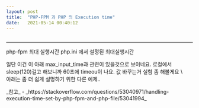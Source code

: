 ```yaml
---
layout: post
title:  "PHP-FPM 과 PHP 의 Execution time"
date:   2021-05-14 00:40:12
---
```


## 

---


php-fpm 최대 실행시간
php.ini 에서 설정된 최대실행시간


일단 이건 이 아래 max_input_time과 관련이 있을것으로 보이네요.
로컬에서 sleep(120)걸고 해보니까 60초에 timeou이 나요. 값 바꾸는거 실험 좀 해볼게요
\\\
아래는 좀 더 쉽게 설명하기  위한 다른 예제..
<?php
while(true) {}
결과 : Fatal error: Maximum execution time of 30 seconds exceeded in /var/www/html/test.php on line 5
30초 뒤 응답
<?php
sleep(100);
결과 : HTTP 504 gateway timeout
60초 뒤 응답
이렇게 php 파일 각각 만들어서 웹으로 호출하면 둘다 타임아웃 나오지만 그 시간과 양상이 다릅니다.
php.ini 에 기본값으로 설정된 max_execution_time (30초) 는 I/O wait 은 안 쳐주는것 같아요.
60초에 죽은건 웹서버가 php-fpm 과의 fastcgi 연결을 끊은거에요. (기본값 60초임)
그래서 고도몰은 카프카에 이벤트 발행하고 응답 기다리는 poll() 메소드의 파라미터가 0이라 nonblocking 이라, CPU 를 열심히 쓰고  max_execution_time 을 다 채워서 오류를 내고
라라벨쪽 프로젝트들은 poll(1) 으로 파라미터를 넘겨 실행해 blocking모드고 I/O wait 가 1ms 이지만 꾸준히 있다보니 max_execution_time 보다 더 길게 실행될수 있었던 것 같아요.
@geongu.hwang  datadog상에서 라라벨 프로젝트들은 왜 5분까지 실행되었는가? 에 대한 답은 아마 php 의 기본 실행 제한시간이 I/O wait 에 의해 무시되는 것 같다는게 제 생각입니다. (다른 파라미터들에 의해 영향을 받아서 더 나중에 timeout이 됨)
그럼 php-fpm (WAS) 에서는 각 프로세스당 요청을 받아서 처리할때 따로 시간제한이 없는가 물으실거 같아서.. 이게 기본값이 무제한 (0) 인 것 맞더라고요.
그래서
<?php
for ($i = 0 ; $i < 10000 ; $++) {
file_put_contents('/tmp/log', "writing log per 1s\n", FILE_APPEND);
sleep(1);
}
이렇게 해보면, nginx가 php-fpm 과 fastcgi 연결을 끊어도 저 요청은 계속 돌아가면서 파일을 쓰고있어요.
이런식으로 요청이 몰려오는데 php-fpm 프로세스들이 계속 오랜시간 (무한일수도 있고..) 돌아가니까 프로세스가 꽉 차고, EC2 인스턴스들이 다 unhealthy 가 되었던게 아닐까 싶어요. (편집됨) 
www.conf.in


<br>

_참고_

- _https://stackoverflow.com/questions/53040971/handling-execution-time-set-by-php-fpm-and-php-file/53041994_
<br><br><br>
